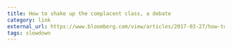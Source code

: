```yaml
---
title: How to shake up the complacent class, a debate
category: link
external_url: https://www.bloomberg.com/view/articles/2017-03-27/how-to-shake-up-the-complacent-class-a-debate
tags: slowdown
---
```

